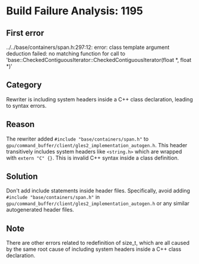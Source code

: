 # Build Failure Analysis: 1195

## First error

../../base/containers/span.h:297:12: error: class template argument deduction failed: no matching function for call to 'base::CheckedContiguousIterator::CheckedContiguousIterator(float *, float *)'

## Category
Rewriter is including system headers inside a C++ class declaration, leading to syntax errors.

## Reason
The rewriter added `#include "base/containers/span.h"` to `gpu/command_buffer/client/gles2_implementation_autogen.h`. This header transitively includes system headers like `<string.h>` which are wrapped with `extern "C" {}`. This is invalid C++ syntax inside a class definition.

## Solution
Don't add include statements inside header files. Specifically, avoid adding `#include "base/containers/span.h"` in `gpu/command_buffer/client/gles2_implementation_autogen.h` or any similar autogenerated header files.

## Note
There are other errors related to redefinition of size_t, which are all caused by the same root cause of including system headers inside a C++ class declaration.